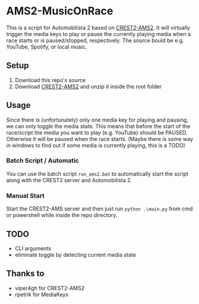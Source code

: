 # AMS2-MusicOnRace
This is a script for Automobilista 2 based on [CREST2-AMS2](https://github.com/viper4gh/CREST2-AMS2). 
It will virtually trigger the media keys to play or pause the currently playing media when a race starts or is paused/stopped, respectively. 
The source bould be e.g. YouTube, Spotify, or local music.


## Setup
1. Download this repo's source
2. Download [CREST2-AMS2](https://github.com/viper4gh/CREST2-AMS2) and unzip it inside the root folder


## Usage

Since there is (unfortunately) only one media key for playing and pausing, we can only toggle the media state.
This means that before the start of the race/script the media you want to play (e.g. YouTube) should be PAUSED.
Otherwise it will be paused when the race starts.
(Maybe there is some way in windows to find out if some media is currently playing, this is a TODO)

### Batch Script / Automatic
You can use the batch script `run_ams2.bat` to automatically start the script along with the CREST2 server
and Automobilista 2.

### Manual Start
Start the CREST2-AMS server and then just run `python .\main.py` from cmd or powershell while inside the
repo directory.


## TODO
- CLI arguments
- eliminate toggle by detecting current media state


## Thanks to
- viper4gh for CREST2-AMS2
- rpetrik for MediaKeys
